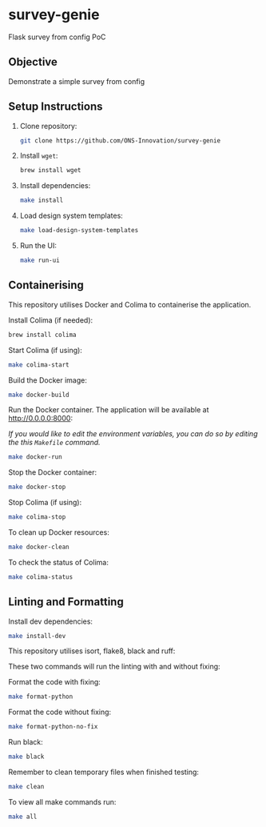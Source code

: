 # survey-genie

Flask survey from config PoC

## Objective

Demonstrate a simple survey from config

## Setup Instructions

1. Clone repository:

    ```bash
    git clone https://github.com/ONS-Innovation/survey-genie
    ```

2. Install `wget`:

    ```bash
    brew install wget
    ```

3. Install dependencies:

    ```bash
    make install
    ```

4. Load design system templates:

    ```bash
    make load-design-system-templates
    ```

5. Run the UI:

    ```bash
    make run-ui
    ```

## Containerising

This repository utilises Docker and Colima to containerise the application.

Install Colima (if needed):

```bash
brew install colima
```

Start Colima (if using):

```bash
make colima-start
```

Build the Docker image:

```bash
make docker-build
```

Run the Docker container. The application will be available at <http://0.0.0.0:8000>:

*If you would like to edit the environment variables, you can do so by editing the this `Makefile` command.*

```bash
make docker-run
```

Stop the Docker container:

```bash
make docker-stop
```

Stop Colima (if using):

```bash
make colima-stop
```

To clean up Docker resources:

```bash
make docker-clean
```

To check the status of Colima:

```bash
make colima-status
```

## Linting and Formatting

Install dev dependencies:

```bash
make install-dev
```

This repository utilises isort, flake8, black and ruff:

These two commands will run the linting with and without fixing:

Format the code with fixing:

```bash
make format-python
```

Format the code without fixing:

```bash
make format-python-no-fix
```

Run black:

```bash
make black
```

Remember to clean temporary files when finished testing:

```bash
make clean
```

To view all make commands run:

```bash
make all
```
